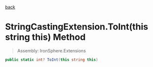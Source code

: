 ﻿

[back](/IronSphere.Extensions/types/StringCastingExtension)

# StringCastingExtension.ToInt(this string this) Method

> Assembly: IronSphere.Extensions

```csharp
public static int? ToInt(this string this)
```



 